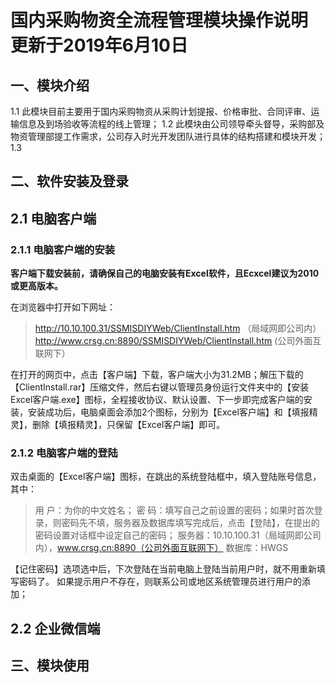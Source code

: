 # 国内采购物资全流程管理模块操作说明  更新于2019年6月10日

## 一、模块介绍

1.1 此模块目前主要用于国内采购物资从采购计划提报、价格审批、合同评审、运输信息及到场验收等流程的线上管理；
1.2 此模块由公司领导牵头督导，采购部及物资管理部提工作需求，公司存入时光开发团队进行具体的结构搭建和模块开发；
1.3 

## 二、软件安装及登录

## 2.1 电脑客户端

### 2.1.1 电脑客户端的安装

**客户端下载安装前，请确保自己的电脑安装有Excel软件，且Ecxcel建议为2010或更高版本。**

在浏览器中打开如下网址：
> http://10.10.100.31/SSMISDIYWeb/ClientInstall.htm （局域网即公司内） 
> http://www.crsg.cn:8890/SSMISDIYWeb/ClientInstall.htm (公司外面互联网下） 

在打开的网页中，点击【客户端】下载，客户端大小为31.2MB；解压下载的【ClientInstall.rar】压缩文件，然后右键以管理员身份运行文件夹中的【安装Excel客户端.exe】图标，全程接收协议、默认设置、下一步即完成客户端的安装，安装成功后，电脑桌面会添加2个图标，分别为【Excel客户端】和【填报精灵】，删除【填报精灵】，只保留【Excel客户端】即可。

### 2.1.2 电脑客户端的登陆

双击桌面的【Excel客户端】图标，在跳出的系统登陆框中，填入登陆账号信息，其中：

> 用 户：为你的中文姓名； 
> 密 码：填写自己之前设置的密码；如果时首次登录，则密码先不填，服务器及数据库填写完成后，点击【登陆】，在提出的密码设置对话框中设定自己的密码； 
> 服务器：10.10.100.31（局域网即公司内），www.crsg.cn:8890（公司外面互联网下） 
> 数据库：HWGS

【记住密码】选项选中后，下次登陆在当前电脑上登陆当前用户时，就不用重新填写密码了。
如果提示用户不存在，则联系公司或地区系统管理员进行用户的添加；


## 2.2 企业微信端

## 三、模块使用

